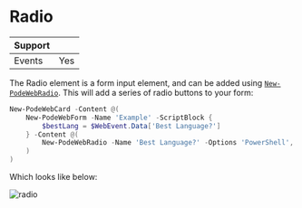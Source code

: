 # Radio

| Support | |
| ------- |-|
| Events | Yes |

The Radio element is a form input element, and can be added using [`New-PodeWebRadio`](../../../Functions/Elements/New-PodeWebRadio). This will add a series of radio buttons to your form:

```powershell
New-PodeWebCard -Content @(
    New-PodeWebForm -Name 'Example' -ScriptBlock {
        $bestLang = $WebEvent.Data['Best Language?']
    } -Content @(
        New-PodeWebRadio -Name 'Best Language?' -Options 'PowerShell', 'C#', 'Python', 'Other'
    )
)
```

Which looks like below:

![radio](../../../images/radio.png)

